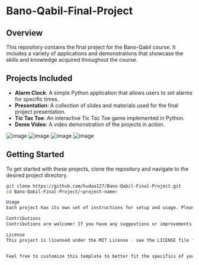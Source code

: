 # Bano-Qabil-Final-Project

## Overview
This repository contains the final project for the Bano-Qabil course. It includes a variety of applications and demonstrations that showcase the skills and knowledge acquired throughout the course.

## Projects Included
- **Alarm Clock**: A simple Python application that allows users to set alarms for specific times.
- **Presentation**: A collection of slides and materials used for the final project presentation.
- **Tic Tac Toe**: An interactive Tic Tac Toe game implemented in Python.
- **Demo Video**: A video demonstration of the projects in action.

![image](https://github.com/hudaa127/Bano-Qabil-Final-Project/assets/157005693/aecc144c-a209-419f-a4f9-c2d5c8d6998a)
![image](https://github.com/hudaa127/Bano-Qabil-Final-Project/assets/157005693/350637cf-ab1c-4d45-be73-5132a4025ad3)
![image](https://github.com/hudaa127/Bano-Qabil-Final-Project/assets/157005693/3657e3d0-a3ba-449f-99f8-dc88f8334797)
![image](https://github.com/hudaa127/Bano-Qabil-Final-Project/assets/157005693/c999e185-63e2-48e7-9ba4-fda9ee8de29f)



## Getting Started
To get started with these projects, clone the repository and navigate to the desired project directory.

```bash
git clone https://github.com/hudaa127/Bano-Qabil-Final-Project.git
cd Bano-Qabil-Final-Project/<project-name>

Usage
Each project has its own set of instructions for setup and usage. Please refer to the individual project folders for more details.

Contributions
Contributions are welcome! If you have any suggestions or improvements, please open an issue or submit a pull request.

License
This project is licensed under the MIT License - see the LICENSE file for details.


Feel free to customize this template to better fit the specifics of your project and to provide more detailed instructions or descriptions as needed. Remember to also include any necessary installation steps, dependencies, and usage examples for users to follow easily.
